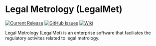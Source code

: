 # Legal Metrology (LegalMet)

[![Current Release](https://img.shields.io/badge/release-latest-green.svg)](https://github.com/DPBandA/legal-metrology/releases/latest)
[![GitHub Issues](https://img.shields.io/github/issues/dpbanda/standards-compliance.svg)](https://github.com/dpbanda/standards-compliance/issues)
[![Wiki](https://img.shields.io/badge/documentation-wiki-green.svg)](https://github.com/DPBandA/standards-compliance/wiki)

Legal Metrology (LegalMet) is an enterprise software that faciliates the regulatory activites related to legal metrology.
